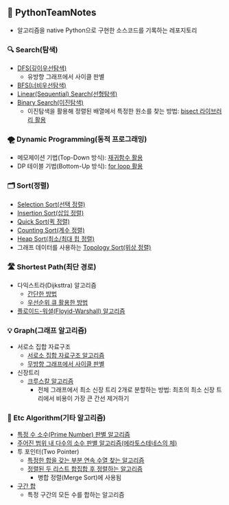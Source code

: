## 🐍 PythonTeamNotes
- 알고리즘을 native Python으로 구현한 소스코드를 기록하는 레포지토리

### 🔍 Search(탐색)
- <a href='https://github.com/young-hun-jo/PythonTeamNotes/tree/main/DFS'>DFS(깊이우선탐색)</a>
    - 유방향 그래프에서 사이클 판별
- <a href='https://github.com/young-hun-jo/PythonTeamNotes/tree/main/BFS'>BFS(너비우선탐색)</a>
- <a href='https://github.com/young-hun-jo/PythonTeamNotes/blob/main/Search/linear_search.py'>Linear(Sequential) Search(선형탐색)</a>
- <a href='https://github.com/young-hun-jo/PythonTeamNotes/blob/main/Search/binary_search.py'>Binary Search(이진탐색)</a>
    - 이진탐색을 활용해 정렬된 배열에서 특정한 원소를 찾는 방법: <a href='https://github.com/young-hun-jo/PythonTeamNotes/blob/main/Search/bisect_count_by_range.py'>bisect 라이브러리 활용</a>
### 🌪 Dynamic Programming(동적 프로그래밍)
- 메모제이션 기법(Top-Down 방식): <a href='https://github.com/young-hun-jo/PythonTeamNotes/blob/main/DP/top_down.py'>재귀함수 활용</a>
- DP 테이블 기법(Bottom-Up 방식): <a href='https://github.com/young-hun-jo/PythonTeamNotes/blob/main/DP/bottom_up.py'>for loop 활용</a>
### 🗂 Sort(정렬)
- <a href='https://github.com/young-hun-jo/PythonTeamNotes/blob/main/Sort/selection_sort.py'>Selection Sort(선택 정렬)</a>
- <a href='https://github.com/young-hun-jo/PythonTeamNotes/blob/main/Sort/insertion_sort.py'>Insertion Sort(삽입 정렬)</a>
- <a href='https://github.com/young-hun-jo/PythonTeamNotes/blob/main/Sort/quick_sort.py'>Quick Sort(퀵 정렬)</a>
- <a href='https://github.com/young-hun-jo/PythonTeamNotes/blob/main/Sort/counting_sort.py'>Counting Sort(계수 정렬)</a>
- <a href='https://github.com/young-hun-jo/PythonTeamNotes/blob/main/Sort/heap_sort.py'>Heap Sort(최소/최대 힙 정렬)</a>
- 그래프 데이터를 사용하는 <a href='https://github.com/young-hun-jo/PythonTeamNotes/blob/main/Sort/topology_sort.py'>Topology Sort(위상 정렬)</a>
### 🛣 Shortest Path(최단 경로)
- 다익스트라(Dijksttra) 알고리즘
    - <a href='https://github.com/young-hun-jo/PythonTeamNotes/blob/main/ShortestPath/dijkstra_simple.py'>간단한 방법</a>
    - <a href='https://github.com/young-hun-jo/PythonTeamNotes/blob/main/ShortestPath/dijkstra_heqpq.py'>우선순위 큐 활용한 방법</a>
- <a href='https://github.com/young-hun-jo/PythonTeamNotes/blob/main/ShortestPath/floyd-warshall.py'>플로이드-워셜(Floyid-Warshall) 알고리즘</a>
### 💡 Graph(그래프 알고리즘)
- 서로소 집합 자료구조
    - <a href='https://github.com/young-hun-jo/PythonTeamNotes/blob/main/Graph/disjoint_sets/disjoint_sets.py'>서로소 집합 자료구조 알고리즘</a>
    - <a href='https://github.com/young-hun-jo/PythonTeamNotes/blob/main/Graph/disjoint_sets/disjiont_sets_cycle_undirected.py'>무방향 그래프에서 사이클 판별</a>
- 신장트리
    - <a href='https://github.com/young-hun-jo/PythonTeamNotes/blob/main/Graph/spanning_tree/kruskal.py'>크루스칼 알고리즘</a>
        - 전체 그래프에서 최소 신장 트리 2개로 분할하는 방법: 최초의 최소 신장 트리에서 비용이 가장 큰 간선 제거하기
### 🔗 Etc Algorithm(기타 알고리즘)
- <a href='https://github.com/young-hun-jo/PythonTeamNotes/blob/main/etc/is_prime_number.py'>특정 수 소수(Prime Number) 판별 알고리즘</a>
- <a href='https://github.com/young-hun-jo/PythonTeamNotes/blob/main/etc/sieve_of_eratosthenes.py'>주어진 범위 내 다수의 소수 판별 알고리즘(에라토스테네스의 체)</a>
- 투 포인터(Two Pointer)
    - <a href='https://github.com/young-hun-jo/PythonTeamNotes/blob/main/etc/successive_sequence_sum_by_TwoPoint.py'>특정한 합을 갖는 부분 연속 수열 찾는 알고리즘</a>
    - <a href='https://github.com/young-hun-jo/PythonTeamNotes/blob/main/etc/merge_sort_by_TwoPoint.py'>정렬된 두 리스트 합집합 후 정렬하는 알고리즘</a>
        - 병합 정렬(Merge Sort)에 사용됨
- <a href='https://github.com/young-hun-jo/PythonTeamNotes/blob/main/etc/prefix_sum.py'>구간 합</a>
    - 특정 구간의 모든 수를 합하는 알고리즘
